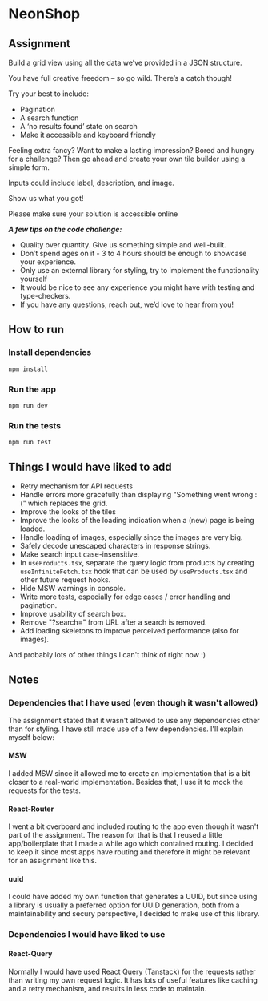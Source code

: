 # NeonShop

## Assignment

Build a grid view using all the data we’ve provided in a JSON structure.

You have full creative freedom – so go wild. There’s a catch though!

Try your best to include:

- Pagination
- A search function
- A ‘no results found’ state on search
- Make it accessible and keyboard friendly

Feeling extra fancy? Want to make a lasting impression? Bored and hungry for a challenge? Then go ahead and create your own tile builder using a simple form.

Inputs could include label, description, and image.

Show us what you got!

Please make sure your solution is accessible online

**_A few tips on the code challenge:_**

- Quality over quantity. Give us something simple and well-built.
- Don’t spend ages on it - 3 to 4 hours should be enough to showcase your experience.
- Only use an external library for styling, try to implement the functionality yourself
- It would be nice to see any experience you might have with testing and type-checkers.
- If you have any questions, reach out, we’d love to hear from you!

## How to run

### Install dependencies

`npm install`

### Run the app

`npm run dev`

### Run the tests

`npm run test`

## Things I would have liked to add

- Retry mechanism for API requests
- Handle errors more gracefully than displaying "Something went wrong :(" which replaces the grid.
- Improve the looks of the tiles
- Improve the looks of the loading indication when a (new) page is being loaded.
- Handle loading of images, especially since the images are very big.
- Safely decode unescaped characters in response strings.
- Make search input case-insensitive.
- In `useProducts.tsx`, separate the query logic from products by creating `useInfiniteFetch.tsx` hook that can be used by `useProducts.tsx` and other future request hooks.
- Hide MSW warnings in console.
- Write more tests, especially for edge cases / error handling and pagination.
- Improve usability of search box.
- Remove "?search=" from URL after a search is removed.
- Add loading skeletons to improve perceived performance (also for images).

And probably lots of other things I can't think of right now :)

## Notes

### Dependencies that I have used (even though it wasn't allowed)

The assignment stated that it wasn't allowed to use any dependencies other than for styling. I have still made use of a few dependencies. I'll explain myself below:

#### MSW

I added MSW since it allowed me to create an implementation that is a bit closer to a real-world implementation. Besides that, I use it to mock the requests for the tests.

#### React-Router

I went a bit overboard and included routing to the app even though it wasn't part of the assignment. The reason for that is that I reused a little app/boilerplate that I made a while ago which contained routing. I decided to keep it since most apps have routing and therefore it might be relevant for an assignment like this.

#### uuid

I could have added my own function that generates a UUID, but since using a library is usually a preferred option for UUID generation, both from a maintainability and secury perspective, I decided to make use of this library.

### Dependencies I would have liked to use

#### React-Query

Normally I would have used React Query (Tanstack) for the requests rather than writing my own request logic. It has lots of useful features like caching and a retry mechanism, and results in less code to maintain.
